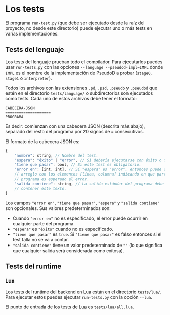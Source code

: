 # Los tests #

El programa `run-test.py` (que debe ser ejecutado desde la raíz del proyecto,
no desde este directorio) puede ejecutar uno o más tests en varias
implementaciones.

## Tests del lenguaje ##

Los tests del lenguaje prueban todo el compilador. Para ejecutarlos puedes usar
`run-tests.py` con las opciones `--language --pseudod-impl=IMPL` donde `IMPL`
es el nombre de la implementación de PseudoD a probar (`stage0`, `stage1` o
`interpreter`).

Todos los archivos con las extensiones `.pd`, `.psd`, `.pseudo` y `.pseudod`
que estén en el directorio `tests/language/` o subdirectorios son ejecutados
como tests. Cada uno de estos archivos debe tener el formato:

```
CABECERA-JSON
====================
PROGRAMA
```

Es decir: comienzan con una cabecera JSON (descrita más abajo), separado del
resto del programa por 20 signos de `=` consecutivos.

El formato de la cabecera JSON es:

```js
{
    "nombre": string, // Nombre del test.
    "espera": "éxito" | "error", // Si debería ejecutarse con éxito o fallar.
    "tiene que pasar": bool, // Si este test es obligatorio.
    "error en": [int, int], // Si "espera" es "error", entonces puede ser un
    // arreglo con los elementos [línea, columna] indicando en que parte del
    // programa es esperado el error.
    "salida contiene": string, // La salida estándar del programa debe
    // contener este texto.
}
```

Los campos `"error en"`, `"tiene que pasar"`, `"espera"` y `"salida contiene"`
son opcionales. Sus valores predeterminados son:

- Cuando `"error en"` no es especificado, el error puede ocurrir en cualquier
  parte del programa.
- `"espera"` es `"éxito"` cuando no es especificado.
- `"tiene que pasar"` es `true`. Si `"tiene que pasar"` es falso entonces si el
  test falla no se va a contar.
- `"salida contiene"` tiene un valor predeterminado de `""` (lo que significa
  que cualquier salida será considerada como exitosa).


## Tests del runtime ##

### Lua ###

Los tests del runtime del backend en Lua están en el directorio
`tests/lua/`. Para ejecutar estos puedes ejecutar `run-tests.py` con la
opción `--lua`.

El punto de entrada de los tests de Lua es `tests/lua/all.lua`.
